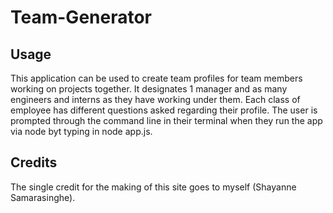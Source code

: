 # Team-Generator



## Usage 

This application can be used to create team profiles for team members working on projects together. It designates 1 manager and as many engineers and interns as they have working under them. Each class of employee has different questions asked regarding their profile. The user is prompted through the command line in their terminal when they run the app via node byt typing in node app.js. 


## Credits

The single credit for the making of this site goes to myself (Shayanne Samarasinghe). 



